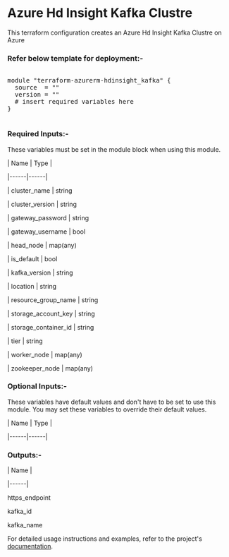 
# Azure Hd Insight Kafka Clustre


This terraform configuration creates an Azure Hd Insight Kafka Clustre on Azure

### Refer below template for deployment:-


<pre>

module "terraform-azurerm-hdinsight_kafka" {
  source  = ""
  version = ""
  # insert required variables here
}

</pre>


### Required Inputs:-


These variables must be set in the module block when using this module.


| Name | Type |

|------|------|

| cluster_name | string

| cluster_version | string

| gateway_password | string

| gateway_username | bool

| head_node | map(any)

| is_default | bool

| kafka_version | string

| location | string

| resource_group_name | string

| storage_account_key | string

| storage_container_id | string

| tier | string

| worker_node | map(any)

| zookeeper_node | map(any)


### Optional Inputs:-


These variables have default values and don't have to be set to use this module. You may set these variables to override their default values.


| Name | Type |

|------|------|


### Outputs:-


| Name |

|------|

https_endpoint

kafka_id

kafka_name


For detailed usage instructions and examples, refer to the project's [documentation](https://registry.terraform.io/providers/hashicorp/azurerm/latest/docs/resources/hdinsight_kafka_cluster).
